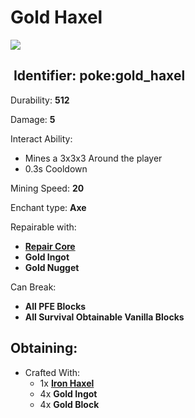 # Gold Haxel

![](https://github.com/ItsMePok/PFE/assets/136857747/baac8c3d-0898-4274-a85f-071d9af3529b)

## <img src="https://minecraft.wiki/images/Name_Tag_JE2_BE2.png?cbdc1" alt="" data-size="line"> Identifier: **poke:gold\_haxel**

Durability: **512**

Damage: **5**

Interact Ability:

* Mines a 3x3x3 Around the player
* 0.3s Cooldown

Mining Speed: **20**

Enchant type: **Axe**

Repairable with:

* [**Repair Core**](https://pfewiki.gitbook.io/home/items/cores/repair-core)
* **Gold Ingot**
* **Gold Nugget**

Can Break:

* **All PFE Blocks**
* **All Survival Obtainable Vanilla Blocks**

## Obtaining:

* Crafted With:
  * 1x [**Iron Haxel**](https://github.com/ItsMePok/PFE/wiki/Iron-Haxel)
  * 4x **Gold Ingot**
  * 4x **Gold Block**
